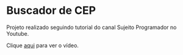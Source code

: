 # Buscador de CEP

Projeto realizado seguindo tutorial do canal Sujeito Programador no Youtube.

Clique [aqui](https://www.youtube.com/watch?v=oy4cbqE1_qc) para ver o vídeo.
